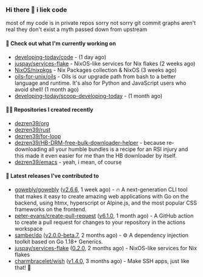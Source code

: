 ### Hi there 👋 i liek code
most of my code is in private repos sorry not sorry git commit graphs aren't real they don't exist a myth passed down from upstream

#### 👷 Check out what I'm currently working on

- [developing-today/code](https://github.com/developing-today/code) -  (1 day ago)
- [juspay/services-flake](https://github.com/juspay/services-flake) - NixOS-like services for Nix flakes (2 weeks ago)
- [NixOS/nixpkgs](https://github.com/NixOS/nixpkgs) - Nix Packages collection &amp; NixOS (3 weeks ago)
- [oils-for-unix/oils](https://github.com/oils-for-unix/oils) - Oils is our upgrade path from bash to a better language and runtime.  It&#39;s also for Python and JavaScript users who avoid shell! (1 month ago)
- [developing-today/scoop-developing-today](https://github.com/developing-today/scoop-developing-today) -  (1 month ago)

#### 👨‍💻 Repositories I created recently

- [dezren39/org](https://github.com/dezren39/org)
- [dezren39/rust](https://github.com/dezren39/rust)
- [dezren39/for-loop](https://github.com/dezren39/for-loop)
- [dezren39/HB-DRM-free-bulk-downloader-helper](https://github.com/dezren39/HB-DRM-free-bulk-downloader-helper) - because re-downloading all your humble bundles is a recipe for an RSI injury and this made it even easier for me than the HB downloader by itself.
- [dezren39/emacs](https://github.com/dezren39/emacs) - yeah, i mean, of course

#### 🚀 Latest releases I've contributed to

- [gowebly/gowebly](https://github.com/gowebly/gowebly) ([v2.6.6](https://github.com/gowebly/gowebly/releases/tag/v2.6.6), 1 week ago) - 🔥 A next-generation CLI tool that makes it easy to create amazing web applications with Go on the backend, using htmx, hyperscript or Alpine.js, and the most popular CSS frameworks on the frontend.
- [peter-evans/create-pull-request](https://github.com/peter-evans/create-pull-request) ([v6.1.0](https://github.com/peter-evans/create-pull-request/releases/tag/v6.1.0), 1 month ago) - A GitHub action to create a pull request for changes to your repository in the actions workspace
- [samber/do](https://github.com/samber/do) ([v2.0.0-beta.7](https://github.com/samber/do/releases/tag/v2.0.0-beta.7), 2 months ago) - ⚙️  A dependency injection toolkit based on Go 1.18&#43; Generics.
- [juspay/services-flake](https://github.com/juspay/services-flake) ([0.2.0](https://github.com/juspay/services-flake/releases/tag/0.2.0), 2 months ago) - NixOS-like services for Nix flakes
- [charmbracelet/wish](https://github.com/charmbracelet/wish) ([v1.4.0](https://github.com/charmbracelet/wish/releases/tag/v1.4.0), 3 months ago) - Make SSH apps, just like that! 💫
